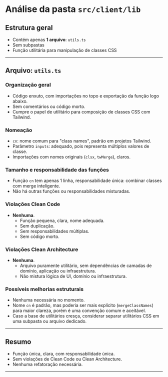 # Análise da pasta `src/client/lib`

## Estrutura geral
- Contém apenas **1 arquivo**: `utils.ts`
- Sem subpastas
- Função utilitária para manipulação de classes CSS

---

## Arquivo: `utils.ts`

### Organização geral
- Código enxuto, com importações no topo e exportação da função logo abaixo.
- Sem comentários ou código morto.
- Cumpre o papel de utilitário para composição de classes CSS com Tailwind.

### Nomeação
- `cn`: nome comum para "class names", padrão em projetos Tailwind.
- Parâmetro `inputs`: adequado, pois representa múltiplos valores de classe.
- Importações com nomes originais (`clsx`, `twMerge`), claros.

### Tamanho e responsabilidade das funções
- Função `cn` tem apenas 1 linha, responsabilidade única: combinar classes com merge inteligente.
- Não há outras funções ou responsabilidades misturadas.

### Violações Clean Code
- **Nenhuma**.  
  - Função pequena, clara, nome adequada.
  - Sem duplicação.
  - Sem responsabilidades múltiplas.
  - Sem código morto.

### Violações Clean Architecture
- **Nenhuma**.  
  - Arquivo puramente utilitário, sem dependências de camadas de domínio, aplicação ou infraestrutura.
  - Não mistura lógica de UI, domínio ou infraestrutura.

### Possíveis melhorias estruturais
- Nenhuma necessária no momento.
- Nome `cn` é padrão, mas poderia ser mais explícito (`mergeClassNames`) para maior clareza, porém é uma convenção comum e aceitável.
- Caso a base de utilitários cresça, considerar separar utilitários CSS em uma subpasta ou arquivo dedicado.

---

## Resumo
- Função única, clara, com responsabilidade única.
- Sem violações de Clean Code ou Clean Architecture.
- Nenhuma refatoração necessária.

---